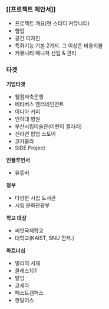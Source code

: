 ### [[프로젝트 제안서]]
- 프로젝트 개요(현 스터디 커뮤니티)
- 협업
- 공간 디자인
- 특화기능 기본 2가지. 그 이상은 비용지불
- 커뮤니티 매니저 선임 & 관리

### 타겟
**기업타겟**
- 웰컴저축은행
- 메타버스 엔터테인먼트
- 이디아 커피
- 인하대 병원
- 부산시립미술관(어린이 갤러리)
- 신라면 팝업 스토어
- 코카콜라 
- SIDE Project

**인플루언서**
- 유튜버

**정부**
- 다양한 시립 도서관
- 시립 문화관광부

**학교 대상**
- 씨앗국제학교
- 대학교(KAIST, SNU 먼저.)

**파트너십**
- 밀리의 서재
- 클래스101
- 탈잉
- 코세라 
- 패스트캠퍼스
- 한달어스